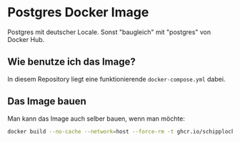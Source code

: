 # Postgres Docker Image

Postgres mit deutscher Locale. Sonst "baugleich" mit "postgres" von Docker Hub.

## Wie benutze ich das Image?

In diesem Repository liegt eine funktionierende `docker-compose.yml` dabei.

## Das Image bauen

Man kann das Image auch selber bauen, wenn man möchte:

```bash
docker build --no-cache --network=host --force-rm -t ghcr.io/schipplock/postgres-docker-image/postgres:v16.1.0 .
```
